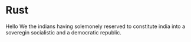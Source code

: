 # Rust
Hello
We the indians having solemonely reserved to constitute india into a soveregin socialistic and a democratic republic. 
